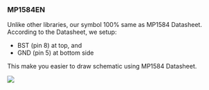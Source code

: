 <h3>MP1584EN</h3>

Unlike other libraries, our symbol 100% same as MP1584 Datasheet. According to the Datasheet, we setup:
- BST (pin 8) at top, and 
- GND (pin 5) at bottom side

This make you easier to draw schematic using MP1584 Datasheet.

<img src="https://github.com/kotakomputer/MP1584EN/blob/master/SRT_SRT_MP1584EN.png">
